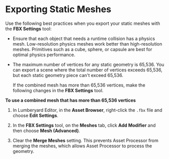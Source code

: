# Exporting Static Meshes<a name="char-fbx-importer-export-static-meshes-best-practices"></a>

Use the following best practices when you export your static meshes with the ****FBX Settings**** tool:
+ Ensure that each object that needs a runtime collision has a physics mesh\. Low\-resolution physics meshes work better than high\-resolution meshes\. Primitives such as a cube, sphere, or capsule are best for optimal physics performance\.
+ The maximum number of vertices for any static geometry is 65,536\. You can export a scene where the total number of vertices exceeds 65,536, but each static geometry piece can't exceed 65,536\. 

  If the combined mesh has more than 65,536 vertices, make the following changes in the **FBX Settings** tool\.

**To use a combined mesh that has more than 65,536 vertices**

  1. In Lumberyard Editor, in the **Asset Browser**, right\-click the `.fbx` file and choose **Edit Settings**\.

  1. In the ****FBX Settings**** tool, on the **Meshes** tab, click **Add Modifier** and then choose **Mesh \(Advanced\)**\.

  1. Clear the **Merge Meshes** setting\. This prevents Asset Processor from merging the meshes, which allows Asset Processor to process the geometry\. 